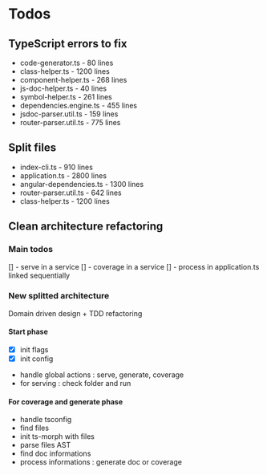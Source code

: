 # Todos

## TypeScript errors to fix

-   code-generator.ts - 80 lines
-   class-helper.ts - 1200 lines
-   component-helper.ts - 268 lines
-   js-doc-helper.ts - 40 lines
-   symbol-helper.ts - 261 lines
-   dependencies.engine.ts - 455 lines
-   jsdoc-parser.util.ts - 159 lines
-   router-parser.util.ts - 775 lines

## Split files

-   index-cli.ts - 910 lines
-   application.ts - 2800 lines
-   angular-dependencies.ts - 1300 lines
-   router-parser.util.ts - 642 lines
-   class-helper.ts - 1200 lines

## Clean architecture refactoring

### Main todos

[] - serve in a service
[] - coverage in a service
[] - process in application.ts linked sequentially

### New splitted architecture

Domain driven design + TDD refactoring

#### Start phase

-   [x] init flags
-   [x] init config
-   handle global actions : serve, generate, coverage
-   for serving : check folder and run

#### For coverage and generate phase

-   handle tsconfig
-   find files
-   init ts-morph with files
-   parse files AST
-   find doc informations
-   process informations : generate doc or coverage
